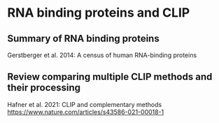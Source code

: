# RNA binding proteins and CLIP

## Summary of RNA binding proteins

Gerstberger et al. 2014: A census of human RNA-binding proteins 

## Review comparing multiple CLIP methods and their processing

Hafner et al. 2021: CLIP and complementary methods
https://www.nature.com/articles/s43586-021-00018-1
